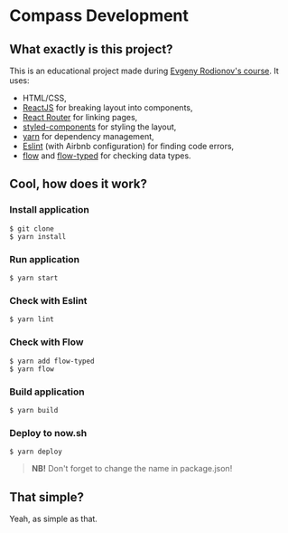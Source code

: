 # Compass Development

## What exactly is this project?
This is an educational project made during [Evgeny Rodionov's course](http://kurskurskurs.erodionov.ru). It uses:
- HTML/CSS,
- [ReactJS](https://facebook.github.io/react/) for breaking layout into components,
- [React Router](https://reacttraining.com/react-router/) for linking pages,
- [styled-components](https://www.styled-components.com) for styling the layout, 
- [yarn](https://yarnpkg.com/lang/en/) for dependency management,
- [Eslint](http://eslint.org) (with Airbnb configuration)  for finding code errors,
- [flow](https://flow.org) and [flow-typed](https://github.com/flowtype/flow-typed) for checking data types.

## Cool, how does it work?

### Install application
```
$ git clone
$ yarn install
```

### Run application
```
$ yarn start
```

### Check with Eslint
```
$ yarn lint
```

### Check with Flow
```
$ yarn add flow-typed
$ yarn flow
```

### Build application
```
$ yarn build
```

### Deploy to now.sh
```
$ yarn deploy
```

>**NB!** Don't forget to change the name in package.json!

## That simple?
Yeah, as simple as that.